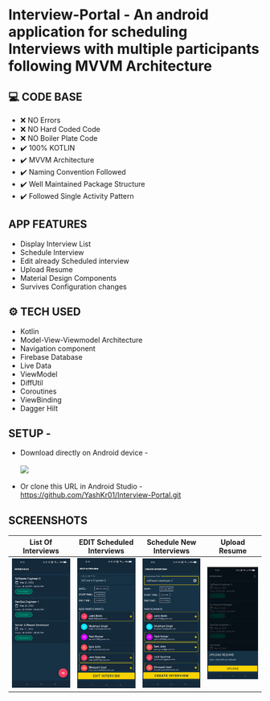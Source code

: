 # Interview-Portal - An android application for scheduling Interviews with multiple participants following MVVM Architecture

## :computer: CODE BASE

- :x: NO Errors
- :x: NO Hard Coded Code
- :x: NO Boiler Plate Code
- :heavy_check_mark: 100% KOTLIN
- :heavy_check_mark: MVVM Architecture 
- :heavy_check_mark: Naming Convention Followed
- :heavy_check_mark: Well Maintained Package Structure
- :heavy_check_mark: Followed Single Activity Pattern

## APP FEATURES
- Display Interview List
- Schedule Interview
- Edit already Scheduled interview
- Upload Resume
- Material Design Components
- Survives Configuration changes

## ⚙ TECH USED
- Kotlin
- Model-View-Viewmodel Architecture
- Navigation component
- Firebase Database
- Live Data
- ViewModel
- DiffUtil
- Coroutines
- ViewBinding
- Dagger Hilt

## SETUP - 
- Download directly on Android device - <br/> <br/>
[![](https://img.shields.io/badge/Interview_Portal🌈-APK-black.svg?style=for-the-badge&logo=android)](https://github.com/YashKr01/Interview-Portal/releases/download/v2.0.0/app-debug.apk)

- Or clone this URL in Android Studio - https://github.com/YashKr01/Interview-Portal.git

## SCREENSHOTS


 | List Of Interviews | EDIT Scheduled Interviews | Schedule New Interviews | Upload Resume |
 --------------|------------|-------------| -------------|
 | ![](Images/img2.jpg) | ![](Images/img1.jpg)  | ![](Images/img3.jpg) | ![](Images/img4.jpg) |
 
 

